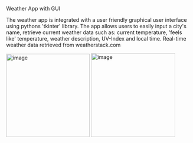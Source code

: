 Weather App with GUI 

The weather app is integrated with a user friendly graphical user interface using pythons 'tkinter' library.
The app allows users to easily input a city's name, retrieve current weather data such as:
current temperature, 'feels like' temperature, weather description, UV-Index and local time.
Real-time weather data retrieved from weatherstack.com

<img width="226" alt="image" src="https://github.com/philexx/WeatherApp/assets/59099307/0b039fb0-1518-44d1-a2b0-07686ffb76d1">

<img width="228" alt="image" src="https://github.com/philexx/WeatherApp/assets/59099307/1d00e227-b29c-4b5e-b87d-1ee2a2d5e4d6">

